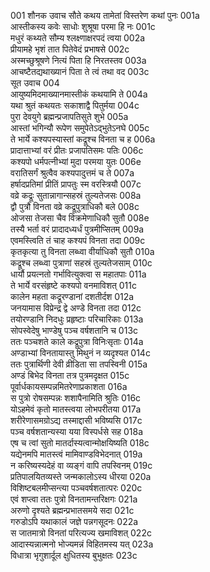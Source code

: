 001    शौनक उवाच
सौते कथय तामेतां विस्तरेण कथां पुनः	001a  
आस्तीकस्य कवेः साधोः शुश्रूषा परमा हि नः	001c  
मधुरं कथ्यते सौम्य श्लक्ष्णाक्षरपदं त्वया	002a  
प्रीयामहे भृशं तात पितेवेदं प्रभाषसे	002c  
अस्मच्छुश्रूषणे नित्यं पिता हि निरतस्तव	003a  
आचष्टैतद्यथाख्यानं पिता ते त्वं तथा वद	003c  
सूत उवाच	004  
आयुष्यमिदमाख्यानमास्तीकं कथयामि ते	004a  
यथा श्रुतं कथयतः सकाशाद्वै पितुर्मया	004c  
पुरा देवयुगे ब्रह्मन्प्रजापतिसुते शुभे	005a  
आस्तां भगिन्यौ रूपेण समुपेतेऽद्भुतेऽनघे	005c  
ते भार्ये कश्यपस्यास्तां कद्रूश्च विनता च ह	006a  
प्रादात्ताभ्यां वरं प्रीतः प्रजापतिसमः पतिः	006c  
कश्यपो धर्मपत्नीभ्यां मुदा परमया युतः	006e  
वरातिसर्गं श्रुत्वैव कश्यपादुत्तमं च ते	007a  
हर्षादप्रतिमां प्रीतिं प्रापतुः स्म वरस्त्रियौ	007c  
वव्रे कद्रूः सुतान्नागान्सहस्रं तुल्यतेजसः	008a  
द्वौ पुत्रौ विनता वव्रे कद्रूपुत्राधिकौ बले	008c  
ओजसा तेजसा चैव विक्रमेणाधिकौ सुतौ	008e  
तस्यै भर्ता वरं प्रादादध्यर्धं पुत्रमीप्सितम्	009a  
एवमस्त्विति तं चाह कश्यपं विनता तदा	009c  
कृतकृत्या तु विनता लब्ध्वा वीर्याधिकौ सुतौ	010a  
कद्रूश्च लब्ध्वा पुत्राणां सहस्रं तुल्यतेजसाम्	010c  
धार्यौ प्रयत्नतो गर्भावित्युक्त्वा स महातपाः	011a  
ते भार्ये वरसंहृष्टे कश्यपो वनमाविशत्	011c  
कालेन महता कद्रूरण्डानां दशतीर्दश	012a  
जनयामास विप्रेन्द्र द्वे अण्डे विनता तदा	012c  
तयोरण्डानि निदधुः प्रहृष्टाः परिचारिकाः	013a  
सोपस्वेदेषु भाण्डेषु पञ्च वर्षशतानि च	013c  
ततः पञ्चशते काले कद्रूपुत्रा विनिःसृताः	014a  
अण्डाभ्यां विनतायास्तु मिथुनं न व्यदृश्यत	014c  
ततः पुत्रार्थिणी देवी व्रीडिता सा तपस्विनी	015a  
अण्डं बिभेद विनता तत्र पुत्रमदृक्षत	015c  
पूर्वार्धकायसम्पन्नमितरेणाप्रकाशता	016a  
स पुत्रो रोषसम्पन्नः शशापैनामिति श्रुतिः	016c  
योऽहमेवं कृतो मातस्त्वया लोभपरीतया	017a  
शरीरेणासमग्रोऽद्य तस्माद्दासी भविष्यसि	017c  
पञ्च वर्षशतान्यस्या यया विस्पर्धसे सह	018a  
एष च त्वां सुतो मातर्दास्यत्वान्मोक्षयिष्यति	018c  
यद्येनमपि मातस्त्वं मामिवाण्डविभेदनात्	019a  
न करिष्यस्यदेहं वा व्यङ्गं वापि तपस्विनम्	019c  
प्रतिपालयितव्यस्ते जन्मकालोऽस्य धीरया	020a  
विशिष्टबलमीप्सन्त्या पञ्चवर्षशतात्परः	020c  
एवं शप्त्वा ततः पुत्रो विनतामन्तरिक्षगः	021a  
अरुणो दृश्यते ब्रह्मन्प्रभातसमये सदा	021c  
गरुडोऽपि यथाकालं जज्ञे पन्नगसूदनः	022a  
स जातमात्रो विनतां परित्यज्य खमाविशत्	022c  
आदास्यन्नात्मनो भोज्यमन्नं विहितमस्य यत्	023a  
विधात्रा भृगुशार्दूल क्षुधितस्य बुभुक्षतः	023c  
